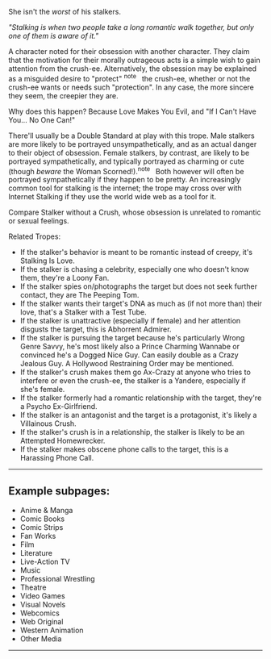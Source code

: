 She isn't the _worst_ of his stalkers.

_"Stalking is when two people take a long romantic walk together, but only one of them is aware of it."_

A character noted for their obsession with another character. They claim that the motivation for their morally outrageous acts is a simple wish to gain attention from the crush-ee. Alternatively, the obsession may be explained as a misguided desire to "protect" <sup>note&nbsp;</sup>  the crush-ee, whether or not the crush-ee wants or needs such "protection". In any case, the more sincere they seem, the creepier they are.

Why does this happen? Because Love Makes You Evil, and "If I Can't Have You… No One Can!"

There'll usually be a Double Standard at play with this trope. Male stalkers are more likely to be portrayed unsympathetically, and as an actual danger to their object of obsession. Female stalkers, by contrast, are likely to be portrayed sympathetically, and typically portrayed as charming or cute (though _beware_ the Woman Scorned!).<sup>note&nbsp;</sup>  Both however will often be portrayed sympathetically if they happen to be pretty. An increasingly common tool for stalking is the internet; the trope may cross over with Internet Stalking if they use the world wide web as a tool for it.

Compare Stalker without a Crush, whose obsession is unrelated to romantic or sexual feelings.

Related Tropes:

-   If the stalker's behavior is meant to be romantic instead of creepy, it's Stalking Is Love.
-   If the stalker is chasing a celebrity, especially one who doesn't know them, they're a Loony Fan.
-   If the stalker spies on/photographs the target but does not seek further contact, they are The Peeping Tom.
-   If the stalker wants their target's DNA as much as (if not more than) their love, that's a Stalker with a Test Tube.
-   If the stalker is unattractive (especially if female) and her attention disgusts the target, this is Abhorrent Admirer.
-   If the stalker is pursuing the target because he's particularly Wrong Genre Savvy, he's most likely also a Prince Charming Wannabe or convinced he's a Dogged Nice Guy. Can easily double as a Crazy Jealous Guy. A Hollywood Restraining Order may be mentioned.
-   If the stalker's crush makes them go Ax-Crazy at anyone who tries to interfere or even the crush-ee, the stalker is a Yandere, especially if she's female.
-   If the stalker formerly had a romantic relationship with the target, they're a Psycho Ex-Girlfriend.
-   If the stalker is an antagonist and the target is a protagonist, it's likely a Villainous Crush.
-   If the stalker's crush is in a relationship, the stalker is likely to be an Attempted Homewrecker.
-   If the stalker makes obscene phone calls to the target, this is a Harassing Phone Call.

___

## Example subpages:

-   Anime & Manga
-   Comic Books
-   Comic Strips
-   Fan Works
-   Film
-   Literature
-   Live-Action TV
-   Music
-   Professional Wrestling
-   Theatre
-   Video Games
-   Visual Novels
-   Webcomics
-   Web Original
-   Western Animation
-   Other Media

___